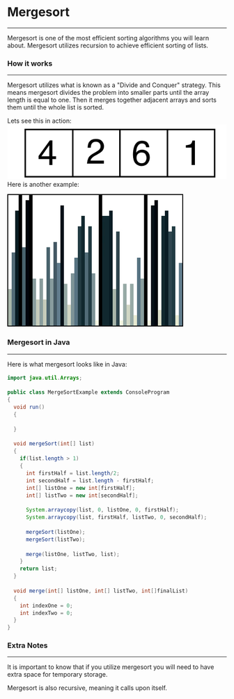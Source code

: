# Mergesort
<hr>
Mergesort is one of the most efficient sorting algorithms you will learn about. Mergesort utilizes recursion to achieve efficient sorting of lists.

### How it works
<hr>

Mergesort utilizes what is known as a "Divide and Conquer" strategy. This means mergesort divides the problem into smaller parts until the array length is equal to one. Then it merges together adjacent arrays and sorts them until the whole list is sorted.

Lets see this in action:
![Mergesort Example](../static/algorithms/Algorithms_and_Recursion_Mergesort_Example.gif)
Here is another example:

![Mergesort Example](../static/algorithms/Algorithms_Mergesort_Example2.gif)

### Mergesort in Java
<hr>
Here is what mergesort looks like in Java:


```Java
import java.util.Arrays;

public class MergeSortExample extends ConsoleProgram 
{
  void run()
  {
  
  }
  
  void mergeSort(int[] list)
  {
    if(list.length > 1)
    {
      int firstHalf = list.length/2;
      int secondHalf = list.length - firstHalf;
      int[] listOne = new int[firstHalf];
      int[] listTwo = new int[secondHalf];
      
      System.arraycopy(list, 0, listOne, 0, firstHalf);
      System.arraycopy(list, firstHalf, listTwo, 0, secondHalf);
      
      mergeSort(listOne);
      mergeSort(listTwo);
      
      merge(listOne, listTwo, list);
    }
    return list;
  }
  
  void merge(int[] listOne, int[] listTwo, int[]finalList)
  {
    int indexOne = 0;
    int indexTwo = 0;
  }
}

```

### Extra Notes
<hr>

It is important to know that if you utilize mergesort you will need to have extra space for temporary storage.

Mergesort is also recursive, meaning it calls upon itself.





